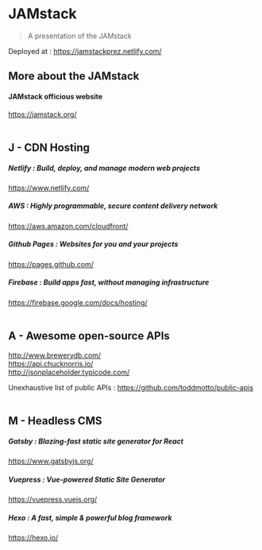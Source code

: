 # JAMstack

> A presentation of the JAMstack

Deployed at : https://jamstackprez.netlify.com/

## More about the JAMstack

#### JAMstack officious website 
https://jamstack.org/ 
</br></br>

## J - CDN Hosting

##### Netlify : Build, deploy, and manage modern web projects 
https://www.netlify.com/

##### AWS : Highly programmable, secure content delivery network
https://aws.amazon.com/cloudfront/

##### Github Pages : Websites for you and your projects
https://pages.github.com/

##### Firebase : Build apps fast, without managing infrastructure
https://firebase.google.com/docs/hosting/
</br></br>

## A - Awesome open-source APIs

http://www.brewerydb.com/</br>
https://api.chucknorris.io/</br>
http://jsonplaceholder.typicode.com/</br>

Unexhaustive list of public APIs : https://github.com/toddmotto/public-apis
</br></br>

## M - Headless CMS

##### Gatsby : Blazing-fast static site generator for React
https://www.gatsbyjs.org/

##### Vuepress : Vue-powered Static Site Generator
https://vuepress.vuejs.org/

##### Hexo : A fast, simple & powerful blog framework
https://hexo.io/
